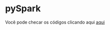 # pySpark

Você pode checar os códigos clicando aqui [aqui]([URL_do_Link](https://nbviewer.org/github/ViniciusBardelin/pySpark/blob/main/SparkNotebook.html)https://nbviewer.org/github/ViniciusBardelin/pySpark/blob/main/SparkNotebook.html)
